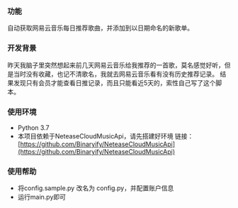 ### 功能

自动获取网易云音乐每日推荐歌曲，并添加到以日期命名的新歌单。

### 开发背景

昨天我脑子里突然想起来前几天网易云音乐给我推荐的一首歌，莫名感觉好听，但是当时没有收藏，也记不清歌名，我就去网易云音乐看有没有历史推荐记录。
结果发现只有会员才能查看日推记录，而且只能看近5天的，索性自己写了这个脚本。

### 使用环境
- Python 3.7
- 本项目依赖于NeteaseCloudMusicApi，请先搭建好环境
链接：[https://github.com/Binaryify/NeteaseCloudMusicApi](https://github.com/Binaryify/NeteaseCloudMusicApi)

### 使用帮助
- 将config.sample.py 改名为 config.py，并配置账户信息
- 运行main.py即可
